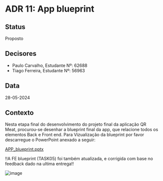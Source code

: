 # ADR 11:  App blueprint

## Status
Proposto

## Decisores
- Paulo Carvalho, Estudante Nº: 62688
- Tiago Ferreira, Estudante Nº: 56963

## Data
28-05-2024

## Contexto
Nesta etapa final do desenvolvimento do projeto final da aplicação QR Meat, procurou-se desenhar a blueprint final da app, que relacione todos os elementos Back e Front end.
Para Vizualização da blueprint por favor descarregue o PowerPoint anexado a seguir:

[APP_blueprint.pptx](https://github.com/PauloRTC/Grup-47-QRmeat/files/15476983/APP_blueprint.pptx)

!!A FE blueprint (TASK05) foi também atualizada, e corrigida com base no feedback dado na ultima entrega!!

![image](https://github.com/PauloRTC/Grup-47-QRmeat/assets/82768310/331df518-ff15-4aeb-af0b-253ddaf5c3c6)
